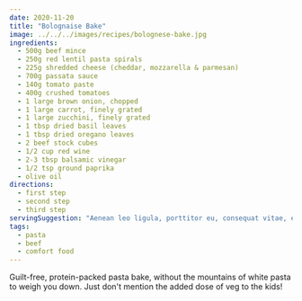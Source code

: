 ```yaml
---
date: 2020-11-20
title: "Bolognaise Bake"
image: ../../../images/recipes/bolognese-bake.jpg
ingredients:
  - 500g beef mince
  - 250g red lentil pasta spirals
  - 225g shredded cheese (cheddar, mozzarella & parmesan)
  - 700g passata sauce
  - 140g tomato paste
  - 400g crushed tomatoes
  - 1 large brown onion, chopped
  - 1 large carrot, finely grated
  - 1 large zucchini, finely grated
  - 1 tbsp dried basil leaves
  - 1 tbsp dried oregano leaves
  - 2 beef stock cubes
  - 1/2 cup red wine
  - 2-3 tbsp balsamic vinegar
  - 1/2 tsp ground paprika
  - olive oil
directions:
  - first step
  - second step
  - third step
servingSuggestion: "Aenean leo ligula, porttitor eu, consequat vitae, eleifend ac, enim. Vestibulum ullamcorper mauris at ligula."
tags:
  - pasta
  - beef
  - comfort food
---
```


Guilt-free, protein-packed pasta bake, without the mountains of white pasta to weigh you down. Just don't mention the added dose of veg to the kids!
